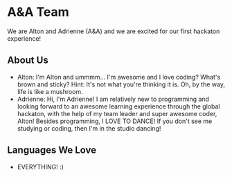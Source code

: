 
# A&A Team

We are Alton and Adrienne (A&A) and we are excited for our first hackaton experience! 


## About Us 

- Alton: I'm Alton and ummmm... I'm awesome and I love coding?
What's brown and sticky? Hint: It's not what you're thinking it is.
Oh, by the way, life is like a mushroom.
- Adrienne: Hi, I'm Adrienne! I am relatively new to programming and looking forward to an awesome learning experience through the global hackaton, with the help of my team leader and super awesome coder, Alton! Besides programming, I LOVE TO DANCE! If you don't see me studying or coding, then I'm in the studio dancing!   






## Languages We Love 

- EVERYTHING! :) 
